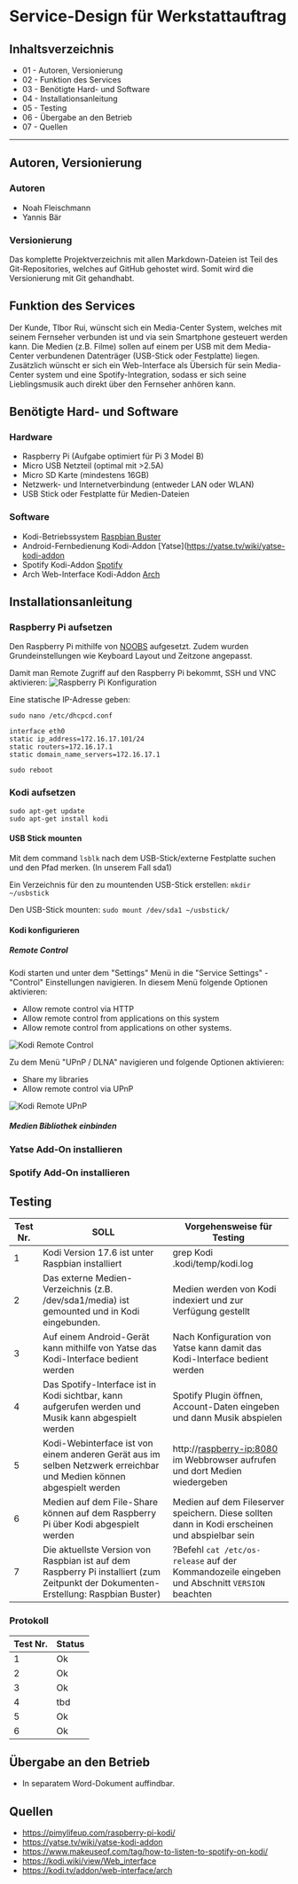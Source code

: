 # Service-Design für Werkstattauftrag

## Inhaltsverzeichnis

-   01 - Autoren, Versionierung
-   02 - Funktion des Services
-   03 - Benötigte Hard- und Software
-   04 - Installationsanleitung
-   05 - Testing
-   06 - Übergabe an den Betrieb
-   07 - Quellen

---

## Autoren, Versionierung

### Autoren

-   Noah Fleischmann
-   Yannis Bär

### Versionierung

Das komplette Projektverzeichnis mit allen Markdown-Dateien ist Teil des Git-Repositories, welches auf GitHub gehostet wird. Somit wird die Versionierung mit Git gehandhabt.

## Funktion des Services

Der Kunde, TIbor Rui, wünscht sich ein Media-Center System, welches mit seinem Fernseher verbunden ist und via sein Smartphone gesteuert werden kann. Die Medien (z.B. Filme) sollen auf einem per USB mit dem Media-Center verbundenen Datenträger (USB-Stick oder Festplatte) liegen. Zusätzlich wünscht er sich ein Web-Interface als Übersich für sein Media-Center system und eine Spotify-Integration, sodass er sich seine Lieblingsmusik auch direkt über den Fernseher anhören kann.

## Benötigte Hard- und Software

### Hardware

-   Raspberry Pi (Aufgabe optimiert für Pi 3 Model B)
-   Micro USB Netzteil (optimal mit >2.5A)
-   Micro SD Karte (mindestens 16GB)
-   Netzwerk- und Internetverbindung (entweder LAN oder WLAN)
-   USB Stick oder Festplatte für Medien-Dateien

### Software

-   Kodi-Betriebssystem [Raspbian Buster](https://www.raspberrypi.org/downloads/raspbian/)
-   Android-Fernbedienung Kodi-Addon [Yatse](https://yatse.tv/wiki/yatse-kodi-addon
-   Spotify Kodi-Addon [Spotify](https://www.makeuseof.com/tag/how-to-listen-to-spotify-on-kodi/)
-   Arch Web-Interface Kodi-Addon [Arch](https://kodi.tv/addon/web-interface/arch)

## Installationsanleitung

### Raspberry Pi aufsetzen
Den Raspberry Pi mithilfe von [NOOBS](https://www.raspberrypi.org/downloads/noobs/) aufgesetzt. Zudem wurden Grundeinstellungen wie Keyboard Layout und Zeitzone angepasst.

Damit man Remote Zugriff auf den Raspberry Pi bekommt, SSH und VNC aktivieren:
![Raspberry Pi Konfiguration](/media/rasp_config.jpg)

Eine statische IP-Adresse geben:

```
sudo nano /etc/dhcpcd.conf
```
```
interface eth0
static ip_address=172.16.17.101/24
static routers=172.16.17.1
static domain_name_servers=172.16.17.1
```
```
sudo reboot
```

### Kodi aufsetzen
```
sudo apt-get update
sudo apt-get install kodi
```
#### USB Stick mounten
Mit dem command `lsblk` nach dem USB-Stick/externe Festplatte suchen und den Pfad merken. (In unserem Fall sda1)

Ein Verzeichnis für den zu mountenden USB-Stick erstellen: `mkdir ~/usbstick`

Den USB-Stick mounten: `sudo mount /dev/sda1 ~/usbstick/`

#### Kodi konfigurieren

##### Remote Control
Kodi starten und unter dem "Settings" Menü in die "Service Settings" - "Control" Einstellungen navigieren. In diesem Menü folgende Optionen aktivieren:
* Allow remote control via HTTP
* Allow remote control from applications on this system
* Allow remote control from applications on other systems.

![Kodi Remote Control](/media/remotecontrol_remote.jpg)

Zu dem Menü "UPnP / DLNA" navigieren und folgende Optionen aktivieren:
* Share my libraries
* Allow remote control via UPnP 

![Kodi Remote UPnP](/media/remotecontrol_upnp.jpg)

##### Medien Bibliothek einbinden


### Yatse Add-On installieren

### Spotify Add-On installieren

## Testing

| Test Nr. | SOLL                                                                                                                | Vorgehensweise für Testing                                                                     |
|----------|---------------------------------------------------------------------------------------------------------------------|------------------------------------------------------------------------------------------------|
| 1        | Kodi Version 17.6 ist unter Raspbian installiert                                                                    | grep Kodi .kodi/temp/kodi.log | head -3 um Version der Installation zu sehen                   |
| 2        | Das externe Medien-Verzeichnis (z.B. /dev/sda1/media) ist gemounted und in Kodi eingebunden.                        | Medien werden von Kodi indexiert und zur Verfügung gestellt                                    |
| 3        | Auf einem Android-Gerät kann mithilfe von Yatse das Kodi-Interface bedient werden                                   | Nach Konfiguration von Yatse kann damit das Kodi-Interface bedient werden                      |
| 4        | Das Spotify-Interface ist in Kodi sichtbar, kann aufgerufen werden und Musik kann abgespielt werden                 | Spotify Plugin öffnen, Account-Daten eingeben und dann Musik abspielen                         |
| 5        | Kodi-Webinterface ist von einem anderen Gerät aus im selben Netzwerk erreichbar und Medien können abgespielt werden | http://<raspberry-ip:8080> im Webbrowser aufrufen und dort Medien wiedergeben                       |
| 6        | Medien auf dem File-Share können auf dem Raspberry Pi über Kodi abgespielt werden                                   | Medien auf dem Fileserver speichern. Diese sollten dann in Kodi erscheinen und abspielbar sein |
| 7        | Die aktuellste Version von Raspbian ist auf dem Raspberry Pi installiert (zum Zeitpunkt der Dokumenten-Erstellung: Raspbian Buster)                                   | ?Befehl `cat /etc/os-release` auf der Kommandozeile eingeben und Abschnitt `VERSION` beachten |

### Protokoll

| Test Nr. | Status |
|----------|--------|
| 1        | Ok     |
| 2        | Ok     |
| 3        | Ok     |
| 4        | tbd     |
| 5        | Ok     |
| 6        | Ok     |

## Übergabe an den Betrieb

-   In separatem Word-Dokument auffindbar.

## Quellen

-   https://pimylifeup.com/raspberry-pi-kodi/
-   https://yatse.tv/wiki/yatse-kodi-addon
-   https://www.makeuseof.com/tag/how-to-listen-to-spotify-on-kodi/
-   https://kodi.wiki/view/Web_interface
-   https://kodi.tv/addon/web-interface/arch
